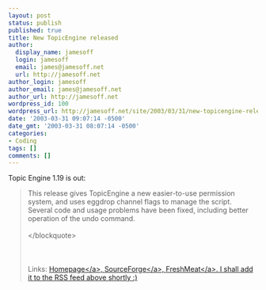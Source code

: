 ```yaml
---
layout: post
status: publish
published: true
title: New TopicEngine released
author:
  display_name: jamesoff
  login: jamesoff
  email: james@jamesoff.net
  url: http://jamesoff.net
author_login: jamesoff
author_email: james@jamesoff.net
author_url: http://jamesoff.net
wordpress_id: 100
wordpress_url: http://jamesoff.net/site/2003/03/31/new-topicengine-released/
date: '2003-03-31 09:07:14 -0500'
date_gmt: '2003-03-31 08:07:14 -0500'
categories:
- Coding
tags: []
comments: []
---
```

<p>Topic Engine 1.19 is out:<br &#47;></p>
<blockquote><p>This release gives TopicEngine a new easier-to-use permission system, and uses eggdrop channel flags to manage the script. Several code and usage problems have been fixed, including better operation of the undo command. <br &#47;><br />
<&#47;blockquote><br &#47;><br />
<br &#47;><br />
Links: <a href="http:&#47;&#47;www.jamesoff.net&#47;go&#47;topicengine">Homepage<&#47;a>, <a href="http:&#47;&#47;www.sf.net&#47;projects&#47;topicengine">SourceForge<&#47;a>, <a href="http:&#47;&#47;freshmeat.net&#47;releases&#47;118025&#47;">FreshMeat<&#47;a>. I shall add it to the RSS feed above shortly :)</p>
